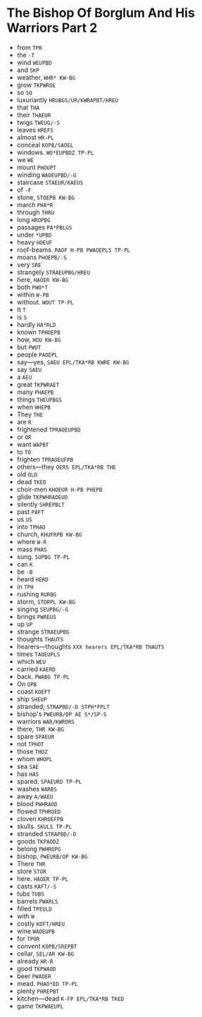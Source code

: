 # The Bishop Of Borglum And His Warriors Part 2

* from `TPR`
* the `-T`
* wind `WEUPBD`
* and `SKP`
* weather, `WHR* KW-BG`
* grow `TKPWROE`
* so `SO`
* luxuriantly `HRUBGS/UR/KWRAPBT/HREU`
* that `THA`
* their `THAEUR`
* twigs `TWEUG/-S`
* leaves `HREFS`
* almost `HR-PL`
* conceal `KOPB/SAOEL`
* windows. `WO*EUPBDZ TP-PL`
* we `WE`
* mount `PHOUPT`
* winding `WAOEUPBD/-G`
* staircase `STAEUR/KAEUS`
* of `-F`
* stone, `STOEPB KW-BG`
* march `PHA*R`
* through `THRU`
* long `HROPBG`
* passages `PA*PBLGS`
* under `*UPBD`
* heavy `HOEUF`
* roof-beams. `RAOF H-PB PWAOEPLS TP-PL`
* moans `PHOEPB/-S`
* very `SRE`
* strangely `STRAEUPBG/HREU`
* here, `HAOER KW-BG`
* both `PWO*T`
* within `W-PB`
* without. `WOUT TP-PL`
* It `T`
* is `S`
* hardly `HA*RLD`
* known `TPHOEPB`
* how, `HOU KW-BG`
* but `PWUT`
* people `PAOEPL`
* say—yes, `SAEU EPL/TKA*RB KWRE KW-BG`
* say `SAEU`
* a `AEU`
* great `TKPWRAET`
* many `PHAEPB`
* things `THEUPBGS`
* when `WHEPB`
* They `THE`
* are `R`
* frightened `TPRAOEUPBD`
* or `OR`
* want `WAPBT`
* to `TO`
* frighten `TPRAOEUFPB`
* others—they `OERS EPL/TKA*RB THE`
* old `OLD`
* dead `TKED`
* choir-men `KHOEUR H-PB PHEPB`
* glide `TKPWHRAOEUD`
* silently `SHREPBLT`
* past `PAFT`
* us `US`
* into `TPHAO`
* church, `KHUFRPB KW-BG`
* where `W-R`
* mass `PHAS`
* sung. `SUPBG TP-PL`
* can `K`
* be `-B`
* heard `HERD`
* in `TPH`
* rushing `RURBG`
* storm, `STORPL KW-BG`
* singing `SEUPBG/-G`
* brings `PWREUS`
* up `UP`
* strange `STRAEUPBG`
* thoughts `THAUTS`
* hearers—thoughts `XXX hearers EPL/TKA*RB THAUTS`
* times `TAOEUPLS`
* which `WEU`
* carried `KAERD`
* back. `PWABG TP-PL`
* On `OPB`
* coast `KOEFT`
* ship `SHEUP`
* stranded; `STRAPBD/-D STPH*FPLT`
* bishop's `PWEURB/OP AE S*/SP-S`
* warriors `WAR/KWRORS`
* there, `THR KW-BG`
* spare `SPAEUR`
* not `TPHOT`
* those `THOZ`
* whom `WHOPL`
* sea `SAE`
* has `HAS`
* spared. `SPAEURD TP-PL`
* washes `WARBS`
* away `A/WAEU`
* blood `PWHRAOD`
* flowed `TPHROED`
* cloven `KHROEFPB`
* skulls. `SKULS TP-PL`
* stranded `STRAPBD/-D`
* goods `TKPAODZ`
* belong `PWHROPG`
* bishop, `PWEURB/OP KW-BG`
* There `THR`
* store `STOR`
* here. `HAOER TP-PL`
* casts `KAFT/-S`
* tubs `TUBS`
* barrels `PWARLS`
* filled `TPEULD`
* with `W`
* costly `KOFT/HREU`
* wine `WAOEUPB`
* for `TPOR`
* convent `KOPB/SREPBT`
* cellar, `SEL/AR KW-BG`
* already `HR-R`
* good `TKPWAOD`
* beer `PWAOER`
* mead. `PHAO*ED TP-PL`
* plenty `PHREPBT`
* kitchen—dead `K-FP EPL/TKA*RB TKED`
* game `TKPWAEUPL`
